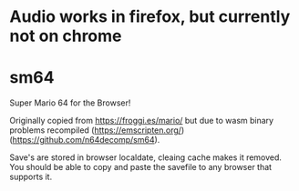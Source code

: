 # Audio works in firefox, but currently not on chrome 

# sm64
Super Mario 64 for the Browser!

Originally copied from https://froggi.es/mario/ but due to wasm binary problems recompiled (https://emscripten.org/) (https://github.com/n64decomp/sm64).

Save's are stored in browser localdate, cleaing cache makes it removed. You should be able to copy and paste the savefile to any browser that supports it.

